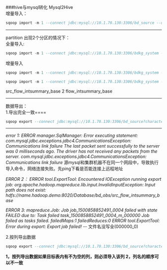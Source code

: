 ###hive与mysql转化
Mysql2Hive   
增量导入：   
```sql
sqoop import -m 1 --connect jdbc:mysql://10.1.70.130:3306/bd_source --username bdkg --password bdkg#$ --table wifi_locationmap  --check-column ID_ROW_SEQ_NO --last-value '0'  --fields-terminated-by "," --lines-terminated-by "\n" --incremental append  --hive-table bd_ods.src_wifi_locationmap_his --hive-import  --hive-partition-key 'prt_month' --hive-partition-value   ` date +%Y%m `
```
- - - 
partition 出现2个分区的情况下：   
全量导入:   
```sql
sqoop import -m 1 --connect jdbc:mysql://10.1.70.130:3306/bdkg_system --username bdkg --password bdkg#$ --table wifi_locationdata --hcatalog-database bd_ods --hcatalog-table src_wifi_loacationdata_his --hcatalog-partition-keys prt_month,prt_date --hcatalog-partition-values 201707,20170701
```
增量导入   
```sql
sqoop import -m 1 --connect jdbc:mysql://10.1.70.130:3306/bdkg_system --username bdkg --password bdkg#$ --query 'select * from wifi_locationdata WHERE ID_ROW_SEQ_NO <100 and $CONDITIONS' --hcatalog-database bd_ods --hcatalog-table src_wifi_loacationdata_his --hcatalog-partition-keys prt_month,prt_date --hcatalog-partition-values 201707,20170701 
```   
```sql
sqoop import -m 1 --connect jdbc:mysql://10.1.70.130:3306/bdkg_system --username bdkg --password bdkg#$ --query 'select * from wifi_locationdata WHERE ID_ROW_SEQ_NO >=100 and ID_ROW_SEQ_NO <200 and $CONDITIONS' --hcatalog-database bd_ods --hcatalog-table src_wifi_loacationdata_his --hcatalog-partition-keys prt_month,prt_date --hcatalog-partition-values 201707,20170702 
```
src_flow_intsummary_base 2 flow_intsummary_base

- - -
数据导出：  
 1.导出完全一致====
 ```sql
 sqoop export --connect jdbc:mysql://10.1.70.130:3306/bd_source?characterEncoding=utf8 --username bdkg --P --table flow_intsummary_base --hcatalog-database bd_ods --hcatalog-table src_flow_intsummary_base --input-fields-terminated-by '\t' --input-null-string '\\N' --input-null-non-string '\\N'
 ```
_ _ _

*error 1:
ERROR manager.SqlManager: Error executing statement: com.mysql.jdbc.exceptions.jdbc4.CommunicationsException: Communications link failure
The last packet sent successfully to the server was 0 milliseconds ago. The driver has not received any packets from the server.
com.mysql.jdbc.exceptions.jdbc4.CommunicationsException: Communications link failure*
源mysql和集群机器不在同一个网段中，导致执行导入命令，网络连接失败。先ping下看是否能连接上远程地址

*ERROR 2：
ERROR tool.ExportTool: Encountered IOException running export job: org.apache.hadoop.mapreduce.lib.input.InvalidInputException: Input path does not exist: hdfs://name.hadoop.demo:8020/Database/bd_obs/src_flow_intsummary_base*

*ERROR 3:
mapreduce.Job: Job job_1500858852491_0004 failed with state FAILED due to: Task failed task_1500858852491_0004_m_000000
Job failed as tasks failed. failedMaps:1 failedReduces:0
ERROR tool.ExportTool: Error during export: Export job failed!*
-- 文件名没写全(000000_0)

2.按列导出数据
```sql
sqoop export --connect jdbc:mysql://10.1.70.130:3306/bd_source?characterEncoding=utf8 --username bdkg --P --columns ID_ROW_SEQ_NO,KY_SITEKEY,KY_COUNTDATE,LG_INIT_TIME,LG_CHG_TIME --table flow_intsummary_base --hcatalog-database bd_ods --hcatalog-table src_flow_intsummary_base --input-fields-terminated-by '\t' --input-null-string '\\N' --input-null-non-string '\\N' -m 1
```
**1，按列导出数据如果目标表内有不为空的列，则必须导入该列
  2，列名的顺序可以不一致**